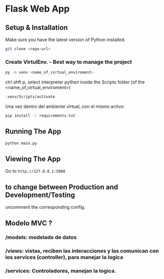 # Flask Web App

## Setup & Installation

Make sure you have the latest version of Python installed.

```bash
git clone <repo-url>
```


### Create VirtulEnv. - Best way to manage the project 


```bash
py -m venv <name_of_virtual_enviroment>
```

ctrl shft p, select interpreter python  inside the Scripts folder (of the <name_of_virtual_enviroment>)

```bash
.venv/Scripts/activate
```

Una vez dentro del ambiente virtual, con el mismo activo:

```bash
pip install -r requirements.txt
```

## Running The App

```bash
python main.py
```

## Viewing The App

Go to `http://127.0.0.1:5000`



## to change between Production and Development/Testing

uncomment the corresponding config.


## Modelo MVC ?

### /models: modelado de datos
### /views: vistas, reciben las interacciones y las comunican con los services (controller), para manejar la logica
### /services: Controladores, manejan la logica. 
